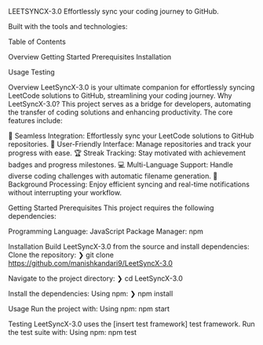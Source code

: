 LEETSYNCX-3.0
Effortlessly sync your coding journey to GitHub.
  
Built with the tools and technologies:
  
Table of Contents

Overview
Getting Started
Prerequisites
Installation


Usage
Testing

Overview
LeetSyncX-3.0 is your ultimate companion for effortlessly syncing LeetCode solutions to GitHub, streamlining your coding journey.
Why LeetSyncX-3.0?
This project serves as a bridge for developers, automating the transfer of coding solutions and enhancing productivity. The core features include:

🚀 Seamless Integration: Effortlessly sync your LeetCode solutions to GitHub repositories.
🎯 User-Friendly Interface: Manage repositories and track your progress with ease.
🏆 Streak Tracking: Stay motivated with achievement badges and progress milestones.
💻 Multi-Language Support: Handle diverse coding challenges with automatic filename generation.
🔔 Background Processing: Enjoy efficient syncing and real-time notifications without interrupting your workflow.

Getting Started
Prerequisites
This project requires the following dependencies:

Programming Language: JavaScript
Package Manager: npm

Installation
Build LeetSyncX-3.0 from the source and install dependencies:
Clone the repository:
❯ git clone https://github.com/manishkandari9/LeetSyncX-3.0

Navigate to the project directory:
❯ cd LeetSyncX-3.0

Install the dependencies:
Using npm:
❯ npm install

Usage
Run the project with:
Using npm:
npm start

Testing
LeetSyncX-3.0 uses the [insert test framework] test framework. Run the test suite with:
Using npm:
npm test

